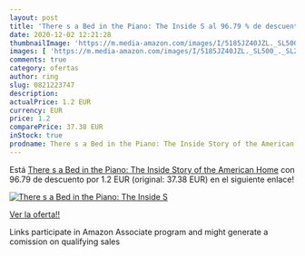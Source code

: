 ```yaml
---
layout: post
title: 'There s a Bed in the Piano: The Inside S al 96.79 % de descuento'
date: 2020-12-02 12:21:28
thumbnailImage: 'https://m.media-amazon.com/images/I/5185JZ40JZL._SL500_._SL200_.jpg'
images: [ 'https://m.media-amazon.com/images/I/5185JZ40JZL._SL500_._SL200_.jpg' ]
comments: true
category: ofertas
author: ring
slug: 0821223747
description:
actualPrice: 1.2 EUR
currency: EUR
price: 1.2
comparePrice: 37.38 EUR
inStock: true
prodname: There s a Bed in the Piano: The Inside Story of the American Home
---
```


Está [There s a Bed in the Piano: The Inside Story of the American Home](https://www.amazon.es/dp/0821223747/?tag=tolees-21) con 96.79 de descuento por 1.2 EUR (original: 37.38 EUR) en el siguiente enlace!

[![There s a Bed in the Piano: The Inside S](https://m.media-amazon.com/images/I/5185JZ40JZL._SL500_._SL200_.jpg)](https://www.amazon.es/dp/0821223747/?tag=tolees-21)

[Ver la oferta!!](https://www.amazon.es/dp/0821223747/?tag=tolees-21)

Links participate in Amazon Associate program and might generate a comission on qualifying sales



